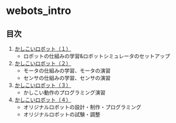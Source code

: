 # webots_intro

## 目次

1. [かしこいロボット（１）](./かしこいロボット（１）/第1回授業資料.md)  
    - ロボットの仕組みの学習&ロボットシミュレータのセットアップ
2. [かしこいロボット（２）](./かしこいロボット（２）/第2回授業資料.md)
    - モータの仕組みの学習、モータの演習
    - センサの仕組みの学習、センサの演習
3. [かしこいロボット（３）](./かしこいロボット（３）/第3回授業資料.md)
    - かしこい動作のプログラミング演習
4. [かしこいロボット（４）](./かしこいロボット（４）/提出要領.md)
    - オリジナルロボットの設計・制作・プログラミング
    - オリジナルロボットの試験・調整